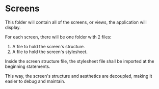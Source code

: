 # Screens

This folder will contain all of the screens, or views, the application will display.
<br>

For each screen, there will be one folder with 2 files:
<ol>
    <li> A file to hold the screen's structure.
    <li> A file to hold the screen's stylesheet.
</ol>

Inside the screen structure file, the stylesheet file shall be imported at the beginning statements. 

This way, the screen's structure and aesthetics are decoupled, making it easier to debug and maintain. 